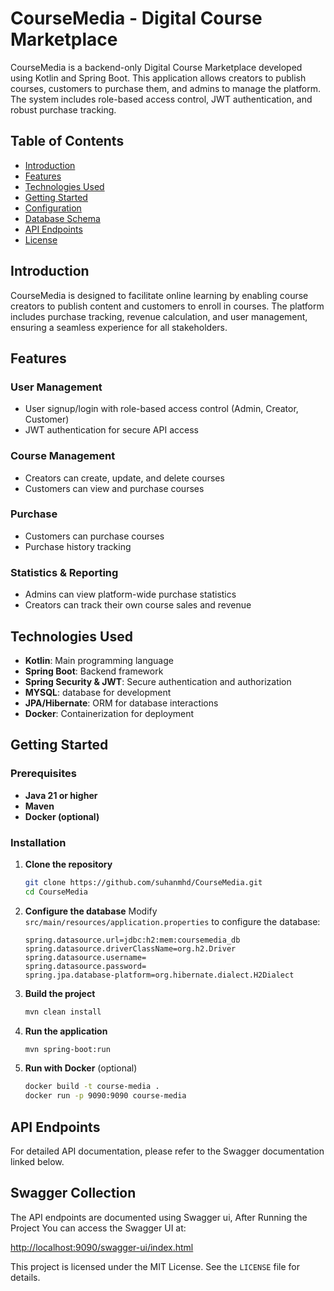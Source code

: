 # CourseMedia - Digital Course Marketplace

CourseMedia is a backend-only Digital Course Marketplace developed using Kotlin and Spring Boot. This application allows creators to publish courses, customers to purchase them, and admins to manage the platform. The system includes role-based access control, JWT authentication, and robust purchase tracking.

## Table of Contents

- [Introduction](#introduction)
- [Features](#features)
- [Technologies Used](#technologies-used)
- [Getting Started](#getting-started)
- [Configuration](#configuration)
- [Database Schema](#database-schema)
- [API Endpoints](#api-endpoints)
- [License](#license)

## Introduction

CourseMedia is designed to facilitate online learning by enabling course creators to publish content and customers to enroll in courses. The platform includes purchase tracking, revenue calculation, and user management, ensuring a seamless experience for all stakeholders.

## Features

### User Management
- User signup/login with role-based access control (Admin, Creator, Customer)
- JWT authentication for secure API access

### Course Management
- Creators can create, update, and delete courses
- Customers can view and purchase courses


### Purchase
- Customers can purchase courses
- Purchase history tracking


### Statistics & Reporting
- Admins can view platform-wide purchase statistics
- Creators can track their own course sales and revenue

## Technologies Used

- **Kotlin**: Main programming language
- **Spring Boot**: Backend framework
- **Spring Security & JWT**: Secure authentication and authorization
- **MYSQL**: database for development
- **JPA/Hibernate**: ORM for database interactions
- **Docker**: Containerization for deployment

## Getting Started

### Prerequisites
- **Java 21 or higher**
- **Maven**
- **Docker (optional)**

### Installation

1. **Clone the repository**
   ```bash
   git clone https://github.com/suhanmhd/CourseMedia.git
   cd CourseMedia
   ```

2. **Configure the database**
   Modify `src/main/resources/application.properties` to configure the database:
   ```properties
   spring.datasource.url=jdbc:h2:mem:coursemedia_db
   spring.datasource.driverClassName=org.h2.Driver
   spring.datasource.username=
   spring.datasource.password=
   spring.jpa.database-platform=org.hibernate.dialect.H2Dialect
   ```

3. **Build the project**
   ```bash
   mvn clean install
   ```

4. **Run the application**
   ```bash
   mvn spring-boot:run
   ```

5. **Run with Docker** (optional)
   ```bash
   docker build -t course-media .
   docker run -p 9090:9090 course-media
   ```


## API Endpoints
For detailed API documentation, please refer to the Swagger documentation linked below.

## Swagger Collection
The API endpoints are documented using Swagger ui, After Running the Project You can access the Swagger UI at:

[http://localhost:9090/swagger-ui/index.html](https://taskstream.mediconnects.online/swagger-ui/index.html#/)


This project is licensed under the MIT License. See the `LICENSE` file for details.

